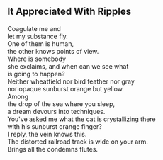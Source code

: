 It Appreciated With Ripples
---------------------------
Coagulate me and  
let my substance fly.  
One of them is human,  
the other knows points of view.  
Where is somebody  
she exclaims, and when can we see what  
is going to happen?  
Neither wheatfield nor bird feather nor gray  
nor opaque sunburst orange but yellow.  
Among  
the drop of the sea where you sleep,  
a dream devours into techniques.  
You've asked me what the cat is crystallizing there  
with his sunburst orange finger?  
I reply, the vein knows this.  
The distorted railroad track is wide on your arm.  
Brings all the condemns flutes.  
